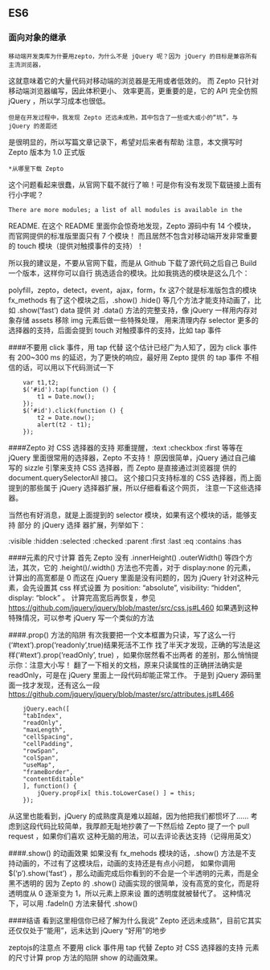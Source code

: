 ﻿## ES6
### 面向对象的继承
	移动端开发类库为什要用zepto，为什么不是 jQuery 呢？因为 jQuery 的目标是兼容所有主流浏览器，
这就意味着它的大量代码对移动端的浏览器是无用或者低效的。 而 Zepto 只针对移动端浏览器编写，因此体积更小、
效率更高，更重要的是，它的 API 完全仿照 jQuery ，所以学习成本也很低。
	
	但是在开发过程中，我发现 Zepto 还远未成熟，其中包含了一些或大或小的“坑”，与 jQuery 的差距还
是很明显的，所以写篇文章记录下，希望对后来者有帮助
注意，本文撰写时 Zepto 版本为 1.0 正式版

	*从哪里下载 Zepto
这个问题看起来很蠢，从官网下载不就行了嘛！可是你有没有发现下载链接上面有行小字呢？

	There are more modules; a list of all modules is available in the 
README.
在这个 README 里面你会惊奇地发现，Zepto 源码中有 14 个模块，而官网提供的标准版里面只有 7 个模块！
而且居然不包含对移动端开发非常重要的 touch 模块（提供对触摸事件的支持）！

所以我的建议是，不要从官网下载，而是从 Github 下载了源代码之后自己 Build 一个版本，这样你可以自行
挑选适合的模块。比如我挑选的模块是这么几个：

polyfill，zepto，detect，event，ajax，form，fx 这7个就是标准版包含的模块 fx_methods 
有了这个模块之后，.show() .hide() 等几个方法才能支持动画了，比如 .show(‘fast’) data 提供
对 .data() 方法的完整支持，像 jQuery 一样用内存对象存储 assets 移除 img 元素后做一些特殊处理，
用来清理内存 selector 更多的选择器的支持，后面会提到 touch 对触摸事件的支持，比如 tap 事件

####不要用 click 事件，用 tap 代替
这个估计已经广为人知了，因为 click 事件有 200~300 ms 的延迟，为了更快的响应，最好用 Zepto 提供
的 tap 事件
不相信的话，可以用以下代码测试一下
```
	var t1,t2;
	$('#id').tap(function () {
	    t1 = Date.now();
	});
	$('#id').click(function () {
	    t2 = Date.now();
	    alert(t2 - t1);
	});
```

####Zepto 对 CSS 选择器的支持
郑重提醒，:text :checkbox :first 等等在 jQuery 里面很常用的选择器，Zepto 不支持！
原因很简单，jQuery 通过自己编写的 sizzle 引擎来支持 CSS 选择器，而 Zepto 是直接通过浏览器提
供的 document.querySelectorAll 接口。
这个接口只支持标准的 CSS 选择器，而上面提到的那些属于 jQuery 选择器扩展，所以仔细看看这个网页，
注意一下这些选择器。

当然也有好消息，就是上面提到的 selector 模块，如果有这个模块的话，能够支持 部分 的 jQuery 选择
器扩展，列举如下：

:visible :hidden :selected :checked :parent :first :last :eq :contains :has

####元素的尺寸计算
首先 Zepto 没有 .innerHeight() .outerWidth() 等四个方法，其次，它的 .height()/.width() 
方法也不完善，对于 display:none 的元素，计算出的高宽都是 0
而这在 jQuery 里面是没有问题的，因为 jQuery 针对这种元素，会先设置其 css 样式设置
为 position: “absolute”, visibility: “hidden”, display: “block” 。
计算完高宽后再恢复，参见
https://github.com/jquery/jquery/blob/master/src/css.js#L460
如果遇到这种特殊情况，可以参考 jQuery 写一个类似的方法

####.prop() 方法的陷阱
有次我要把一个文本框置为只读，写了这么一行 (‘#text’).prop(‘readonly’,true)结果死活不工作
找了半天才发现，正确的写法是这样(‘#text’).prop(‘readOnly’, true) ，如果你居然看不出两者
的差别，那么悄悄提示你：注意大小写！
翻了一下相关的文档，原来只读属性的正确拼法确实是 readOnly，可是在 jQuery 里面上一段代码却能正常工作。
于是到 jQuery 源码里面一找才发现，还有这么一段 https://github.com/jquery/jquery/blob/master/src/attributes.js#L466
```
	jQuery.each([
    "tabIndex",
    "readOnly",
    "maxLength",
    "cellSpacing",
    "cellPadding",
    "rowSpan",
    "colSpan",
    "useMap",
    "frameBorder",
    "contentEditable"
	], function() {
	    jQuery.propFix[ this.toLowerCase() ] = this;
	});
```
从这里也能看到，jQuery 的成熟度真是难以超越，因为他把我们都惯坏了……
考虑到这段代码比较简单，我厚颜无耻地抄袭了一下然后给 Zepto 提了一个 pull request ，如果你们喜欢
这种无脑的用法，可以去评论表达支持（记得用英文）

####.show() 的动画效果
如果没有 fx_mehods 模块的话，.show() 方法是不支持动画的，不过有了这模块后，动画的支持还是有点小问题，
如果你调用 $(‘p’).show(‘fast’) ，那么动画完成后你看到的不会是一个半透明的元素，而是全黑不透明的
因为 Zepto 的 .show() 动画实现的很简单，没有高宽的变化，而是将透明度从 0 逐渐变为 1，所以元素上原来设
置的透明度就被替代了。
这种情况下，可以用 .fadeIn() 方法来替代 .show()

####结语
看到这里相信你已经了解为什么我说” Zepto 还远未成熟“，目前它其实还仅仅处于“能用”，远未达到 jQuery “好用”的地步

zeptojs的注意点 不要用 click 事件用 tap 代替 Zepto 对 CSS 选择器的支持 元素的尺寸计算 prop 方法的陷阱 show 的动画效果。